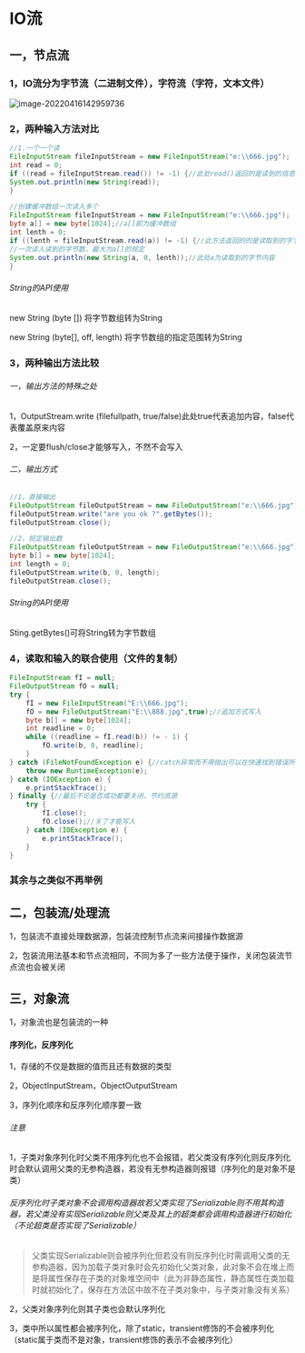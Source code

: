 # IO流

## 一，节点流

### 1，IO流分为字节流（二进制文件），字符流（字符，文本文件）

![image-20220416142959736](C:\Users\DELL\AppData\Roaming\Typora\typora-user-images\image-20220416142959736.png)

### 2，两种输入方法对比

```Java
//1.一个一个读
FileInputStream fileInputStream = new FileInputStream("e:\\666.jpg");
int read = 0;
if ((read = fileInputStream.read()) != -1) {//此处read()返回的是读到的信息
System.out.println(new String(read));
}

//创建缓冲数组一次读入多个
FileInputStream fileInputStream = new FileInputStream("e:\\666.jpg");
byte a[] = new byte[1024];//a[]即为缓冲数组
int lenth = 0;
if ((lenth = fileInputStream.read(a)) != -1) {//此方法返回的的是读取到的字节数(返回-1表示读取完)
//一次读入读到的字节数，最大为a[]的规定
System.out.println(new String(a, 0, lenth));//此处a为读取到的字节内容
}
```

###### String的API使用

new String (byte [])	将字节数组转为String

new String (byte[], off, length)	将字节数组的指定范围转为String

### 3，两种输出方法比较

###### 一，输出方法的特殊之处

1，OutputStream.write (filefullpath, true/false)此处true代表追加内容，false代表覆盖原来内容

2，一定要flush/close才能够写入，不然不会写入

###### 二，输出方式

```Java
//1，直接输出
FileOutputStream fileOutputStream = new FileOutputStream("e:\\666.jpg");
fileOutputStream.write("are you ok ?".getBytes());
fileOutputStream.close();

//2，规定输出数
FileOutputStream fileOutputStream = new FileOutputStream("e:\\666.jpg");
byte b[] = new byte[1024];
int length = 0;
fileOutputStream.write(b, 0, length);
fileOutputStream.close();
```

###### String的API使用

Sting.getBytes()可将String转为字节数组

### 4，读取和输入的联合使用（文件的复制）

```Java
FileInputStream fI = null;
FileOutputStream fO = null;
try {
    fI = new FileInputStream("E:\\666.jpg");
    fO = new FileOutputStream("E:\\888.jpg",true);//追加方式写入
    byte b[] = new byte[1024];
    int readline = 0;
    while ((readline = fI.read(b)) != - 1) {
        fO.write(b, 0, readline);
    }
} catch (FileNotFoundException e) {//catch异常而不用抛出可以在快速找到错误所在
    throw new RuntimeException(e);
} catch (IOException e) {
    e.printStackTrace();
} finally {//最后不论是否成功都要关闭，节约资源
    try {
        fI.close();
        fO.close();//关了才能写入
    } catch (IOException e) {
        e.printStackTrace();
    }
}
```

### 其余与之类似不再举例

## 二，包装流/处理流

1，包装流不直接处理数据源，包装流控制节点流来间接操作数据源

2，包装流用法基本和节点流相同，不同为多了一些方法便于操作，关闭包装流节点流也会被关闭

## 三，对象流

1，对象流也是包装流的一种

#### 序列化，反序列化

1，存储的不仅是数据的值而且还有数据的类型

2，ObjectInputStream，ObjectOutputStream

3，序列化顺序和反序列化顺序要一致

###### 注意

1，子类对象序列化时父类不用序列化也不会报错，若父类没有序列化则反序列化时会默认调用父类的无参构造器，若没有无参构造器则报错（序列化的是对象不是类）

###### 反序列化时子类对象不会调用构造器故若父类实现了Serializable则不用其构造器，若父类没有实现Serializable则父类及其上的超类都会调用构造器进行初始化（不论超类是否实现了Serializable）

> 父类实现Serializable则会被序列化但若没有则反序列化时需调用父类的无参构造器，因为加载子类对象时会先初始化父类对象，此对象不会在堆上而是将属性保存在子类的对象堆空间中（此为非静态属性，静态属性在类加载时就初始化了，保存在方法区中故不在子类对象中，与子类对象没有关系）

2，父类对象序列化则其子类也会默认序列化

3，类中所以属性都会被序列化，除了static，transient修饰的不会被序列化（static属于类而不是对象，transient修饰的表示不会被序列化）



